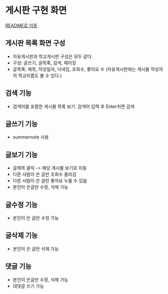 # 게시판 구현 화면

[README로 이동](../../README.md)

## 게시판 목록 화면 구성
- 자유게시판과 학교게시판 구성은 모두 같다.
- 구성: 글쓰기, 글목록, 검색, 페이징
- 글목록: 제목, 작성일자, 닉네임, 조회수, 좋아요 수
(자유게시판에는 게시물 작성자의 학교이름도 볼 수 있다.)

## 검색 기능
- 검색어를 포함한 게시물 목록 보기. 검색어 입력 후 Enter치면 검색

## 글쓰기 기능
- summernote 사용

## 글보기 기능
- 글제목 클릭 -> 해당 게시물 보기로 이동
- 다른 사람이 쓴 글만 조회수 올라감
- 다른 사람이 쓴 글만 좋아요 누를 수 있음
- 본인이 쓴글만 수정, 삭제 가능

## 글수정 기능
- 본인이 쓴 글만 수정 가능

## 글삭제 기능
- 본인이 쓴 글만 삭제 가능

## 댓글 기능
- 본인이 쓴글만 수정, 삭제 가능
- 대댓글 쓰기 가능
